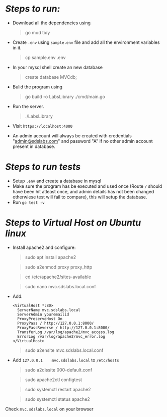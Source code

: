 # ***Steps to run:***

- Download all the dependencies using
  > go mod tidy

- Create `.env` using `sample.env` file and add all the environment variables in it.
  > cp sample.env .env

- In your mysql shell create an new database
  > create database MVCdb;

- Bulid the program using
  > go build -o LabsLibrary ./cmd/main.go

- Run the server.
  > ./LabsLibrary

- Visit `https://localhost:4000`
- An admin account will always be created with credentials "admin@sdslabs.com" and password "A" if no other admin account present in database.

# ***Steps to run tests***

- Setup `.env` and create a database in mysql
- Make sure the program has be executed and used once (Route `/` should have been hit atleast once, and admin details has not been changed otherwiese test will fail to compare), this will setup the database.
- Run `go test -v`

# ***Steps to Virtual Host on Ubuntu linux***

- Install apache2 and configure:   
  > sudo apt install apache2  

  > sudo a2enmod proxy proxy_http  

  > cd /etc/apache2/sites-available  

  > sudo nano mvc.sdslabs.local.conf   

- Add:
    ```  
    <VirtualHost *:80>
      ServerName mvc.sdslabs.local
      ServerAdmin youremailid
      ProxyPreserveHost On
      ProxyPass / http://127.0.0.1:8000/
      ProxyPassReverse / http://127.0.0.1:8000/
      TransferLog /var/log/apache2/mvc_access.log
      ErrorLog /var/log/apache2/mvc_error.log
    </VirtualHost>
    ```
  > sudo a2ensite mvc.sdslabs.local.conf  

- Add `127.0.0.1	mvc.sdslabs.local` to `/etc/hosts`  

  > sudo a2dissite 000-default.conf  

  > sudo apache2ctl configtest   

  > sudo systemctl restart apache2  

  > sudo systemctl status apache2  

Check `mvc.sdslabs.local` on your browser  